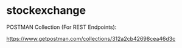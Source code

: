 # stockexchange

POSTMAN Collection (For REST Endpoints):

https://www.getpostman.com/collections/312a2cb42698cea46d3c
